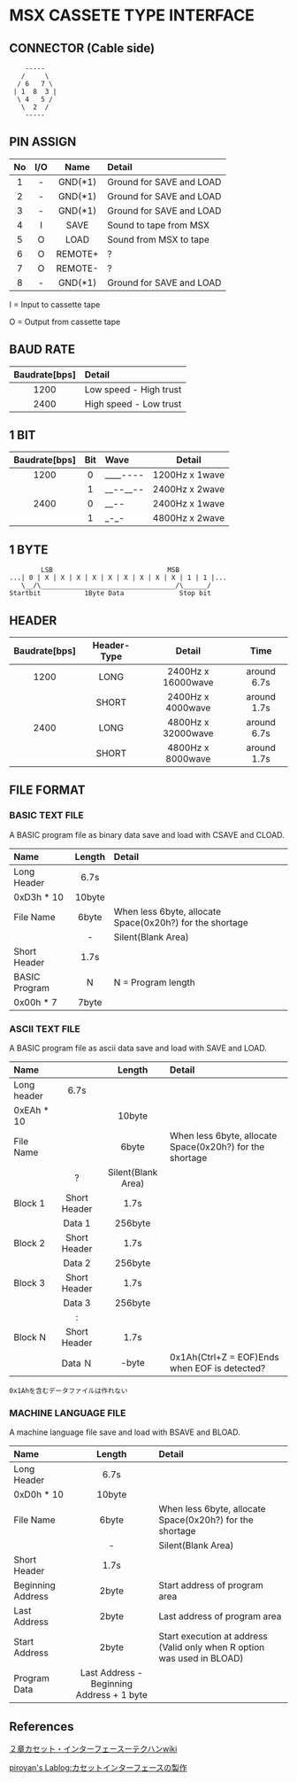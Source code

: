 # MSX CASSETE TYPE INTERFACE
## CONNECTOR (Cable side)
```
    -----
   /     \
  / 6   7 \
 | 1  8  3 |
  \ 4   5 /
   \  2  /
    -----
```
## PIN ASSIGN

|No|I/O|Name|Detail|
|:-:|:-:|:-:|:--
|1|-|GND(*1)|Ground for SAVE and LOAD|
|2|-|GND(*1)|Ground for SAVE and LOAD|
|3|-|GND(*1)|Ground for SAVE and LOAD|
|4|I|SAVE|Sound to tape from MSX|
|5|O|LOAD|Sound from MSX to tape|
|6|O|REMOTE+|?|
|7|O|REMOTE-|?|
|8|-|GND(*1)|Ground for SAVE and LOAD|

I = Input to cassette tape

O = Output from cassette tape

## BAUD RATE
|Baudrate[bps]|Detail|
|:-:|:--|
|1200|Low speed - High trust|
|2400|High speed - Low trust|

## 1 BIT
|Baudrate[bps]|Bit|Wave|Detail|
|:-:|:-:|:-|:-:|
|1200|0|\_\_\_\_----|1200Hz x 1wave|
||1|\_\_--\_\_--|2400Hz x 2wave|
|2400|0|\_\_--|2400Hz x 1wave|
||1|\_-\_-|4800Hz x 2wave|

## 1 BYTE
```
        LSB                             MSB
...| 0 | X | X | X | X | X | X | X | X | X | 1 | 1 |...
   \__/\__________________________________/\______/
Startbit           1Byte Data              Stop bit
```

## HEADER
|Baudrate[bps]|Header-Type|Detail|Time|
|:-:|:-:|:-:|:-:|
|1200|LONG|2400Hz x 16000wave|around 6.7s|
||SHORT|2400Hz x 4000wave|around 1.7s|
|2400|LONG|4800Hz x 32000wave|around 6.7s|
||SHORT|4800Hz x 8000wave|around 1.7s|

## FILE FORMAT
### BASIC TEXT FILE
A BASIC program file as binary data save and load with CSAVE and CLOAD.

|Name|Length|Detail|
|:-|:-:|:-|
|Long Header|6.7s||
|0xD3h * 10|10byte||
|File Name|6byte|When less 6byte, allocate Space(0x20h?) for the shortage|
||-|Silent(Blank Area)|
|Short Header|1.7s||
|BASIC Program|N|N = Program length|
|0x00h * 7|7byte||

### ASCII TEXT FILE
A BASIC program file as ascii data save and load with SAVE and LOAD.

|Name||Length|Detail|
|:-|:-:|:-:|:-|
|Long header|6.7s||
|0xEAh * 10||10byte||
|File Name||6byte|When less 6byte, allocate Space(0x20h?) for the shortage|
||?|Silent(Blank Area)|
|Block 1|Short Header|1.7s||
||Data 1|256byte||
|Block 2|Short Header|1.7s||
||Data 2|256byte||
|Block 3|Short Header|1.7s||
||Data 3|256byte||
||:|||
|Block N|Short Header|1.7s||
||Data Ｎ|-byte|0x1Ah(Ctrl+Z = EOF)Ends when EOF is detected?|

```
0x1Ahを含むデータファイルは作れない
```

### MACHINE LANGUAGE FILE
A machine language file save and load with BSAVE and BLOAD.

|Name|Length|Detail|
|:-|:-:|:-|
|Long Header|6.7s||
|0xD0h * 10|10byte||
|File Name|6byte|When less 6byte, allocate Space(0x20h?) for the shortage|
||-|Silent(Blank Area)|
|Short Header|1.7s||
|Beginning Address|2byte|Start address of program area|
|Last Address|2byte|Last address of program area|
|Start Address|2byte|Start execution at address (Valid only when R option was used in BLOAD)|
|Program Data|Last Address - Beginning Address + 1 byte||

## References

[２章カセット・インターフェースーテクハンwiki](http://ngs.no.coocan.jp/doc/wiki.cgi/TechHan?page=2%BE%CF+%A5%AB%A5%BB%A5%C3%A5%C8%8E%A5%A5%A4%A5%F3%A5%BF%A1%BC%A5%D5%A5%A7%A5%A4%A5%B9)

[piroyan's Lablog:カセットインターフェースの製作](http://lablog.piroyan.com/index.php?e=24)
